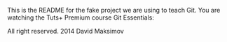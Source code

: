 

This is the README for the fake project we are
using to teach Git. You are watching the Tuts+
Premium course Git Essentials:

All right reserved. 2014 David Maksimov